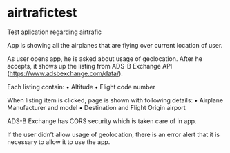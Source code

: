 # airtrafictest
Test aplication regarding airtrafic

App is showing all the airplanes that are flying over current location of user. 

As user opens app, he is asked about usage of geolocation. After he accepts, it shows up the listing
from ADS-B Exchange API (https://www.adsbexchange.com/data/). 

Each listing contain:
• Altitude
• Flight code number

When listing item is clicked, page is shown with following details:
• Airplane Manufacturer and model
• Destination and Flight Origin airport

ADS-B Exchange has CORS security which is taken care of in app.

If the user didn’t allow usage of geolocation, there is an error alert that it is necessary to allow it to use the app.

